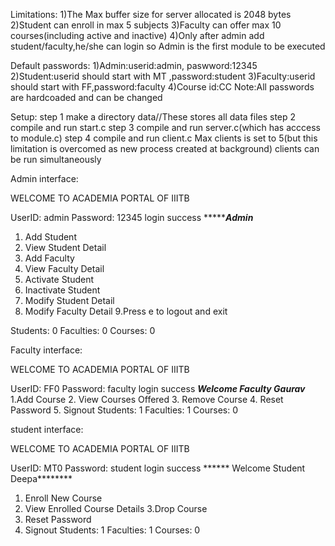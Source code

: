 
Limitations:
1)The Max buffer size for server allocated is 2048 bytes
2)Student can enroll in max 5 subjects
3)Faculty can offer max 10 courses(including active and inactive)
4)Only after admin add student/faculty,he/she can login
so Admin is the first module to be executed

Default passwords:
1)Admin:userid:admin, paswword:12345
2)Student:userid should start with MT ,password:student
3)Faculty:userid should start with FF,password:faculty
4)Course id:CC
Note:All passwords are hardcoaded and can be changed

Setup:
step 1 make a directory data//These stores all data files
step 2 compile and run start.c
step 3 compile and run server.c(which has acccess to module.c)
step 4 compile and run client.c
Max clients is set to 5(but this limitation is overcomed as new process created at background)
clients can be run simultaneously

Admin interface:


WELCOME TO ACADEMIA PORTAL OF IIITB

UserID: 
admin
Password: 
12345
login success
************Admin*******
1. Add Student
2. View Student Detail
3. Add Faculty
4. View Faculty Detail
5. Activate Student
6. Inactivate Student
7. Modify Student Detail
8. Modify Faculty Detail
9.Press e to logout and exit 

Students: 0	Faculties: 0	Courses: 0



Faculty interface:

WELCOME TO ACADEMIA PORTAL OF IIITB

UserID: 
FF0
Password: 
faculty
login success
***********Welcome  Faculty  Gaurav***********
1.Add Course
2. View Courses Offered
3. Remove Course
4. Reset Password
5. Signout
Students: 1	Faculties: 1	Courses: 0

student interface:

WELCOME TO ACADEMIA PORTAL OF IIITB

UserID: 
MT0
Password: 
student
login success
****** Welcome Student Deepa********
1. Enroll New Course
2. View Enrolled Course Details
3.Drop Course 
4. Reset Password
5. Signout 
Students: 1	Faculties: 1	Courses: 0


